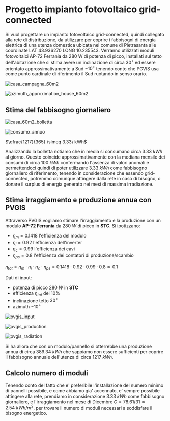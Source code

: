 # Progetto impianto fotovoltaico grid-connected  

Si vuol progettare un impianto fotovoltaico grid-connected, quindi collegato alla rete di distribuzione, da utilizzare per coprire i fabbisogni di energia elettrica di una utenza domestica ubicata nel comune di Pietrasanta alle coordinate LAT $43.936270$ LONG $10.235543$. Verranno utilizzati moduli fotovoltaici AP-72 Ferrania da 280 W di potenza di picco, installati sul tetto dell'abitazione che si stima avere un'inclinazione di circa $30^\circ$ ed essere orientato approssimativamente a Sud $-10^\circ$ tenendo conto che PGVIS usa come punto cardinale di riferimento il Sud ruotando in senso orario.  

![casa_campagna_60m2](https://user-images.githubusercontent.com/7195133/235432387-5c0158d8-262a-465b-934f-3270359e69bf.jpg)  

![azimuth_approximation_house_60m2](https://user-images.githubusercontent.com/7195133/235432343-78a637f2-f73b-418f-b763-ced900fcb760.jpg)  

## Stima del fabbisogno giornaliero  

![casa_60m2_bolletta](https://user-images.githubusercontent.com/7195133/235434333-82b56cf4-8304-437b-aff4-166e5d15dab5.jpg)  

![consumo_annuo](https://user-images.githubusercontent.com/7195133/235434381-69b17f74-0e95-4328-acff-6fc53be911d3.jpg)  

$\dfrac{1217}{365} \simeq 3.33\ kWh$  

Analizzando la bolletta notiamo che in media si consumano circa $3.33\ kWh$ al giorno. Questo coincide approssimativamente con la mediana mensile dei consumi di circa $100\ kWh$ confermando l'assenza di valori anomali e permettendoci quindi di poter utilizzare $3.33\ kWh$ come fabbisogno giornaliero di riferimento, tenendo in considerazione che essendo grid-connected, potremmo comunque attingere dalla rete in caso di bisogno, o donare il surplus di energia generato nei mesi di massima irradiazione.  

## Stima irraggiamento e produzione annua con PVGIS  

Attraverso PVGIS vogliamo stimare l'irraggiamento e la produzione con un modulo **AP-72 Ferrania** da $280\ W$ di picco in **STC**. Si ipotizzano:  

* $\eta_m = 0.1418$ l'efficienza del modulo  
* $\eta_i = 0.92$ l'efficienza dell'inverter  
* $\eta_c = 0.99$ l'efficienza dei cavi  
* $\eta_{ps} = 0.8$ l'efficienza dei contatori di produzione/scambio  

$\eta_{tot} = \eta_m \cdot \eta_i \cdot \eta_c \cdot \eta_{ps} = 0.1418 \cdot 0.92 \cdot 0.99 \cdot 0.8 \simeq 0.1$  

Dati di input:  

* potenza di picco $280\ W$ in **STC**
* efficienza $\eta_{tot}$ del 10%
* inclinazione tetto $30^\circ$
* azimuth $-10^\circ$

![pvgis_input](https://user-images.githubusercontent.com/7195133/235484272-e75851bf-485a-4ba6-b829-31968ab8d638.jpg)  

![pvgis_production](https://user-images.githubusercontent.com/7195133/235485245-7b11be1d-2039-46c9-b0de-9abe240b7c74.jpg)  

![pvgis_radiation](https://user-images.githubusercontent.com/7195133/235485317-924099fe-7e9d-4ba4-b645-ac82f674bf1c.jpg)

Si ha allora che con un modulo/pannello si otterrebbe una produzione annua di circa $389.34\ kWh$ che sappiamo non essere sufficienti per coprire il fabbisogno annuale dell'utenza di circa $1217\ kWh$.  

## Calcolo numero di moduli  

Tenendo conto del fatto che e' preferibile l'installazione del numero minimo di pannelli possibile, e come abbiamo gia' accennato, e' sempre possibile attingere alla rete, prendiamo in considerazione $3.33\ kWh$ come fabbisogno giornaliero, e l'irraggiamento nel mese di Dicembre $G = 78.61 / 31 \simeq 2.54\ kWh/m^2$, per trovare il numero di moduli necessari a soddisfare il bisogno energetico.  

